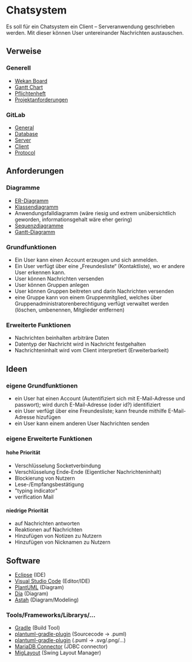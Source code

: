 # Chatsystem

Es soll für ein Chatsystem ein Client – Serveranwendung geschrieben werden. Mit dieser
können User untereinander Nachrichten austauschen.

## Verweise

### Generell

* [Wekan Board](<https://wekan.lgsit.de/b/Ey9toWzCXSSerdjuB/projekt-3-chatsystem>)
* [Gantt Chart](https://docs.google.com/spreadsheets/d/14PY8sXY7jv3Ta3U00aRHLJXFnqE1T4qXwJE6ikMxyYk)
* [Pflichtenheft](Pflichtenheft.docx)
* [Projektanforderungen](Projektanforderungen.pdf)

### GitLab

* [General](<https://gitlab.lgsit.de/projekt-3-chatsystem/general>)
* [Database](<https://gitlab.lgsit.de/projekt-3-chatsystem/database>)
* [Server](<https://gitlab.lgsit.de/projekt-3-chatsystem/server/>)
* [Client](<https://gitlab.lgsit.de/projekt-3-chatsystem/client/>)
* [Protocol](PROTOCOL.md)

## Anforderungen

### Diagramme

* [ER-Diagramm](https://gitlab.lgsit.de/projekt-3-chatsystem/database/-/blob/master/diagrams/database-final.svg)
* [Klassendiagramm](https://gitlab.lgsit.de/projekt-3-chatsystem/server/-/blob/master/diagrams/uml.svg)
* Anwendungsfalldiagramm (wäre riesig und extrem unübersichtlich geworden, informationsgehalt wäre eher gering)
* [Sequenzdiagramme](https://gitlab.lgsit.de/projekt-3-chatsystem/server/-/blob/master/diagrams/sequence.svg)
* [Gantt-Diagramm](<https://docs.google.com/spreadsheets/d/e/2PACX-1vTC0DLkoYmxA5_Yiwm0w857usjg7QYMmbXFCuoPP5qKv6U1duBaFtCWt_7MDkKb3OR_ossJ-aOjdv72/pubhtml?widget=false&headers=false&chrome=false>)

### Grundfunktionen

* Ein User kann einen Account erzeugen und sich anmelden.
* Ein User verfügt über eine „Freundesliste“ (Kontaktliste), wo er andere User erkennen kann.
* User können Nachrichten versenden
* User können Gruppen anlegen
* User können Gruppen beitreten und darin Nachrichten versenden
* eine Gruppe kann von einem Gruppenmitglied, welches über Gruppenadministratorenberechtigung verfügt verwaltet werden (löschen, umbenennen, Mitglieder entfernen)

### Erweiterte Funktionen

* Nachrichten beinhalten arbiträre Daten
* Datentyp der Nachricht wird in Nachricht festgehalten
* Nachrichteninhalt wird vom Client interpretiert (Erweiterbarkeit)

## Ideen

### eigene Grundfunktionen

* ein User hat einen Account (Autentifiziert sich mit E-Mail-Adresse und passwort); wird durch E-Mail-Adresse (oder id?) identifiziert
* ein User verfügt über eine Freundesliste; kann freunde mithilfe E-Mail-Adresse hizufügen
* ein User kann einem anderen User Nachrichten senden

### eigene Erweiterte Funktionen

#### hohe Priorität

* Verschlüsselung Socketverbindung
* Verschlüsselung Ende-Ende (Eigentlicher Nachrichteninhalt)
* Blockierung von Nutzern
* Lese-/Empfangsbestätigung
* "typing indicator"
* verification Mail

#### niedrige Priorität

* auf Nachrichten antworten
* Reaktionen auf Nachrichten
* Hinzufügen von Notizen zu Nutzern
* Hinzufügen von Nicknamen zu Nutzern

## Software 

* [Eclipse](https://www.eclipse.org/) (IDE)
* [Visual Studio Code](https://code.visualstudio.com/) (Editor/IDE)
* [PlantUML](https://plantuml.com/) (Diagram)
* [Dia](http://dia-installer.de/) (Diagram)
* [Astah](https://astah.net/) (Diagram/Modeling)

### Tools/Frameworks/Librarys/...

* [Gradle](https://gradle.org/) (Build Tool)
* [plantuml-gradle-plugin](https://github.com/RoRoche/plantuml-gradle-plugin/) (Sourcecode -> .puml)
* [plantuml-gradle-plugin](https://github.com/red-green-coding/plantuml-gradle-plugin/) (.puml -> .svg/.png/...)
* [MariaDB Connector](https://mariadb.com/kb/en/about-mariadb-connector-j/) (JDBC connector)
* [MigLayout](https://www.miglayout.com/) (Swing Layout Manager)
